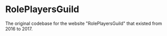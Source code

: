# RolePlayersGuild
The original codebase for the website "RolePlayersGuild" that existed from 2016 to 2017.
